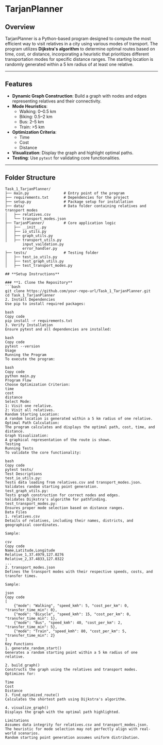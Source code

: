 # **TarjanPlanner**

## **Overview**
TarjanPlanner is a Python-based program designed to compute the most efficient way to visit relatives in a city using various modes of transport. The program utilizes **Dijkstra's algorithm** to determine optimal routes based on time, cost, or distance, incorporating a heuristic that prioritizes different transportation modes for specific distance ranges. The starting location is randomly generated within a 5 km radius of at least one relative.

---

## **Features**
- **Dynamic Graph Construction**: Build a graph with nodes and edges representing relatives and their connectivity.
- **Mode Heuristics**:
  - Walking: 0–0.5 km
  - Biking: 0.5–2 km
  - Bus: 2–5 km
  - Train: >5 km
- **Optimization Criteria**:
  - Time
  - Cost
  - Distance
- **Visualization**: Display the graph and highlight optimal paths.
- **Testing**: Use `pytest` for validating core functionalities.

---

## **Folder Structure**

```plaintext
Task_1_TarjanPlanner/
├── main.py                # Entry point of the program
├── requirements.txt       # Dependencies for the project
├── setup.py               # Package setup for installation
├── data/                  # Data folder containing relatives and transport modes
│   ├── relatives.csv
│   └── transport_modes.json
├── TarjanPlanner/         # Core application logic
│   ├── __init__.py
│   ├── io_utils.py
│   ├── graph_utils.py
│   ├── transport_utils.py
        input_vaildation.py
        error_handler.py
├── tests/                 # Testing folder
│   ├── test_io_utils.py
│   ├── test_graph_utils.py
│   ├── test_transport_modes.py

## **Setup Instructions**

### **1. Clone the Repository**
```bash
git clone https://github.com/your-repo-url/Task_1_TarjanPlanner.git
cd Task_1_TarjanPlanner
2. Install Dependencies
Use pip to install required packages:

bash
Copy code
pip install -r requirements.txt
3. Verify Installation
Ensure pytest and all dependencies are installed:

bash
Copy code
pytest --version
Usage
Running the Program
To execute the program:

bash
Copy code
python main.py
Program Flow
Choose Optimization Criterion:
time
cost
distance
Select Mode:
1: Visit one relative.
2: Visit all relatives.
Random Starting Location:
A random location is generated within a 5 km radius of one relative.
Optimal Path Calculation:
The program calculates and displays the optimal path, cost, time, and distance.
Graph Visualization:
A graphical representation of the route is shown.
Testing
Running Tests
To validate the core functionality:

bash
Copy code
pytest tests/
Test Descriptions
test_io_utils.py:
Tests data loading from relatives.csv and transport_modes.json.
Validates random starting point generation.
test_graph_utils.py:
Tests graph construction for correct nodes and edges.
Validates Dijkstra's algorithm for pathfinding.
test_transport_modes.py:
Ensures proper mode selection based on distance ranges.
Data Files
1. relatives.csv
Details of relatives, including their names, districts, and geographical coordinates.

Sample:

csv
Copy code
Name,Latitude,Longitude
Relative_1,37.4979,127.0276
Relative_2,37.4833,127.0322
...
2. transport_modes.json
Defines the transport modes with their respective speeds, costs, and transfer times.

Sample:

json
Copy code
[
    {"mode": "Walking", "speed_kmh": 5, "cost_per_km": 0, "transfer_time_min": 0},
    {"mode": "Bicycle", "speed_kmh": 15, "cost_per_km": 0, "transfer_time_min": 1},
    {"mode": "Bus", "speed_kmh": 40, "cost_per_km": 2, "transfer_time_min": 5},
    {"mode": "Train", "speed_kmh": 80, "cost_per_km": 5, "transfer_time_min": 2}
]
Key Functions
1. generate_random_start()
Generates a random starting point within a 5 km radius of one relative.

2. build_graph()
Constructs the graph using the relatives and transport modes. Optimizes for:

Time
Cost
Distance
3. find_optimized_route()
Calculates the shortest path using Dijkstra's algorithm.

4. visualize_graph()
Displays the graph with the optimal path highlighted.

Limitations
Assumes data integrity for relatives.csv and transport_modes.json.
The heuristic for mode selection may not perfectly align with real-world scenarios.
Random starting point generation assumes uniform distribution.